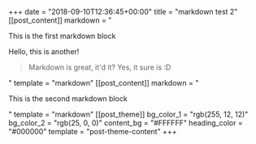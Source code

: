 +++
date = "2018-09-10T12:36:45+00:00"
title = "markdown test 2"
[[post_content]]
markdown = "<p>This is the first markdown block</p><p></p><p>Hello, this is another!</p><p></p><blockquote><p>Markdown is great, it'd it? Yes, it sure is :D</p></blockquote>"
template = "markdown"
[[post_content]]
markdown = "<p>This is the second markdown block</p>"
template = "markdown"
[[post_theme]]
bg_color_1 = "rgb(255, 12, 12)"
bg_color_2 = "rgb(25, 0, 0)"
content_bg = "#FFFFFF"
heading_color = "#000000"
template = "post-theme-content"
+++
